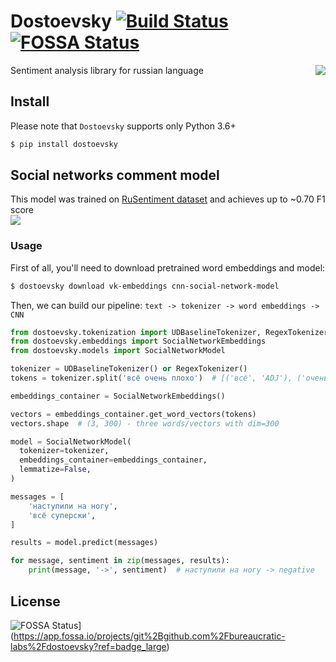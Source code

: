 # Dostoevsky [![Build Status](https://travis-ci.org/bureaucratic-labs/dostoevsky.svg?branch=master)](https://travis-ci.org/bureaucratic-labs/dostoevsky) [![FOSSA Status](https://app.fossa.io/api/projects/git%2Bgithub.com%2Fbureaucratic-labs%2Fdostoevsky.svg?type=shield)](https://app.fossa.io/projects/git%2Bgithub.com%2Fbureaucratic-labs%2Fdostoevsky?ref=badge_shield)

<img align="right" src="https://i.imgur.com/uLMWPuL.png">

Sentiment analysis library for russian language

## Install

Please note that `Dostoevsky` supports only Python 3.6+

```bash
$ pip install dostoevsky
```

## Social networks comment model

This model was trained on [RuSentiment dataset](https://github.com/text-machine-lab/rusentiment) and achieves up to ~0.70 F1 score  
![](https://i.imgur.com/bGAEWvg.png)

### Usage

First of all, you'll need to download pretrained word embeddings and model:

```bash
$ dostoevsky download vk-embeddings cnn-social-network-model
```

Then, we can build our pipeline: `text -> tokenizer -> word embeddings -> CNN`

```python
from dostoevsky.tokenization import UDBaselineTokenizer, RegexTokenizer
from dostoevsky.embeddings import SocialNetworkEmbeddings
from dostoevsky.models import SocialNetworkModel

tokenizer = UDBaselineTokenizer() or RegexTokenizer()
tokens = tokenizer.split('всё очень плохо')  # [('всё', 'ADJ'), ('очень', 'ADV'), ('плохо', 'ADV')]

embeddings_container = SocialNetworkEmbeddings()

vectors = embeddings_container.get_word_vectors(tokens)
vectors.shape  # (3, 300) - three words/vectors with dim=300

model = SocialNetworkModel(
  tokenizer=tokenizer,
  embeddings_container=embeddings_container,
  lemmatize=False,
)

messages = [
    'наступили на ногу',
    'всё суперски',
]

results = model.predict(messages)

for message, sentiment in zip(messages, results):
    print(message, '->', sentiment)  # наступили на ногу -> negative
```


## License

![FOSSA Status](https://app.fossa.io/api/projects/git%2Bgithub.com%2Fbureaucratic-labs%2Fdostoevsky.svg?type=large)](https://app.fossa.io/projects/git%2Bgithub.com%2Fbureaucratic-labs%2Fdostoevsky?ref=badge_large)
